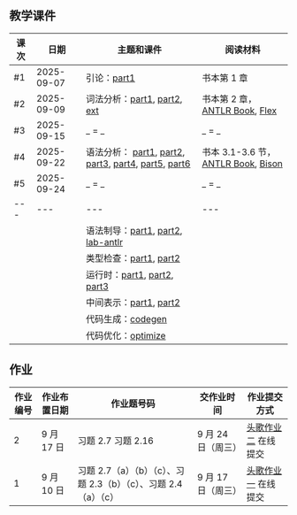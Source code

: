 ## 教学课件

| 课次 | 日期       | 主题和课件                                                                                                                                                                                                                                                                                                        | 阅读材料                                                                                           |
| ---- | ---------- | ----------------------------------------------------------------------------------------------------------------------------------------------------------------------------------------------------------------------------------------------------------------------------------------------------------------- | -------------------------------------------------------------------------------------------------- |
| #1   | 2025-09-07 | 引论：[part1](./slides/01-intro.pdf)                                                                                                                                                                                                                                                                              | 书本第 1 章                                                                                        |
| #2   | 2025-09-09 | 词法分析：[part1](./slides/02-lexicalAnalysis-Part1.pdf), [part2](./slides/02-lexicalAnalysis-Part2.pdf), [ext](./slides/02-lexicalAnalysis-Ext.pdf)                                                                                                                                                              | 书本第 2 章，[ANTLR Book](https://www.antlr.org/), [Flex](https://github.com/westes/flex/releases) |
| #3   | 2025-09-15 | _ = _                                                                                                                                                                                                                                                                                                             | _ = _                                                                                              |
| #4   | 2025-09-22 | 语法分析： [part1](./slides/2024/03-parsing-part1.pdf), [part2](./slides/2024/03-parsing-part2-topdown.pdf), [part3](./slides/2024/03-parsing-part3-antlr.pdf), [part4](./slides/2024/03-parsing-part4-bottomup.pdf), [part5](./slides/2024/03-parsing-part5-lr.pdf), [part6](./slides/2024/03-parsing-part6.pdf) | 书本 3.1-3.6 节，[ANTLR Book](https://www.antlr.org/), [Bison](http://www.gnu.org/software/bison/) |
| #5   | 2025-09-24 | _ = _                                                                                                                                                                                                                                                                                                             | _ = _                                                                                              |
| ---  | ---        | ---                                                                                                                                                                                                                                                                                                               | ---                                                                                                |
|      |            | 语法制导：[part1](./slides/2024/04-syntaxdirect-part1.pdf), [part2](./slides/2024/04-syntaxdirect-part2.pdf), [lab-antlr](./slides/2024/04-syntaxdirect-labAntlr.pdf)                                                                                                                                             |                                                                                                    |
|      |            | 类型检查：[part1](./slides/2024/05-typecheck-Part1.pdf), [part2](./slides/2024/05-typecheck-Part2.pdf)                                                                                                                                                                                                            |                                                                                                    |
|      |            | 运行时：[part1](./slides/2024/06-runtime-part1.pdf), [part2](./slides/2024/06-runtime-part2.pdf), [part3](./slides/2024/06-runtime-part3.pdf)                                                                                                                                                                     |                                                                                                    |
|      |            | 中间表示：[part1](./slides/2024/07-ir-part1.pdf), [part2](./slides/2024/07-ir-part2.pdf)                                                                                                                                                                                                                          |                                                                                                    |
|      |            | 代码生成：[codegen](./slides/2024/08-codegen.pdf)                                                                                                                                                                                                                                                                 |                                                                                                    |
|      |            | 代码优化：[optimize](./slides/2024/09-optimize.pdf)                                                                                                                                                                                                                                                               |                                                                                                    |

## 作业

| 作业编号 | 作业布置日期 | 作业题号码                                                      | 交作业时间         | 作业提交方式                                                                                  |
| -------- | ------------ | --------------------------------------------------------------- | ------------------ | --------------------------------------------------------------------------------------------- |
| 2        | 9 月 17 日   | 习题 2.7 习题 2.16                                              | 9 月 24 日（周三） | [头歌作业二](https://educoder.ustc.edu.cn/classrooms/212/common_homework/498/detail) 在线提交 |
| 1        | 9 月 10 日   | 习题 2.7（a）（b）（c）、习题 2.3（b）（c）、习题 2.4（a）（c） | 9 月 17 日（周三） | [头歌作业一](https://educoder.ustc.edu.cn/classrooms/212/common_homework/494/detail) 在线提交 |
